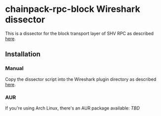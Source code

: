 # chainpack-rpc-block Wireshark dissector
This is a dissector for the block transport layer of SHV RPC as described [here](https://silicon-heaven.github.io/shv-doc/rpctransportlayer/stream.html#block).

## Installation
### Manual
Copy the dissector script into the Wireshark plugin directory as described [here](https://www.wireshark.org/docs/wsug_html_chunked/ChPluginFolders.html).
### AUR
If you're using Arch Linux, there's an AUR package available: _TBD_

